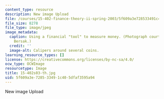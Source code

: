 ```yaml
---
content_type: resource
description: New image Upload
file: /courses/15-402-finance-theory-ii-spring-2003/5f609a3e728533491c405dfaf3595a94_15-402s03-th.jpg
file_size: 8278
file_type: image/jpeg
image_metadata:
  caption: Using a financial "tool" to measure money. (Photograph courtesy of Daniel
    Bersak.)
  credit: ''
  image-alt: Calipers around several coins.
learning_resource_types: []
license: https://creativecommons.org/licenses/by-nc-sa/4.0/
ocw_type: OCWImage
resourcetype: Image
title: 15-402s03-th.jpg
uid: 5f609a3e-7285-3349-1c40-5dfaf3595a94
---
```

New image Upload